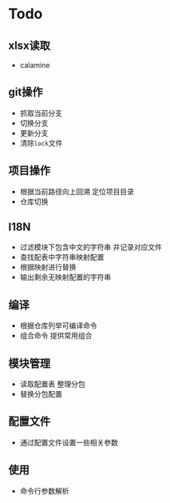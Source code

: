 # Todo

## xlsx读取
- calamine

## git操作
- 抓取当前分支
- 切换分支
- 更新分支
- 清除`lock`文件

## 项目操作
- 根据当前路径向上回溯 定位项目目录
- 仓库切换

## I18N
- 过滤模块下包含中文的字符串 并记录对应文件
- 查找配表中字符串映射配置
- 根据映射进行替换
- 输出剩余无映射配置的字符串

## 编译
- 根据仓库列举可编译命令
- 组合命令 提供常用组合

## 模块管理
- 读取配置表 整理分包
- 替换分包配置

## 配置文件
- 通过配置文件设置一些相关参数

## 使用
- 命令行参数解析
